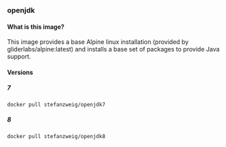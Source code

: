 ### openjdk

#### What is this image?
This image provides a base Alpine linux installation (provided by gliderlabs/alpine:latest) and installs a base set of packages to provide Java support.

#### Versions
##### 7
    docker pull stefanzweig/openjdk7

##### 8
    docker pull stefanzweig/openjdk8